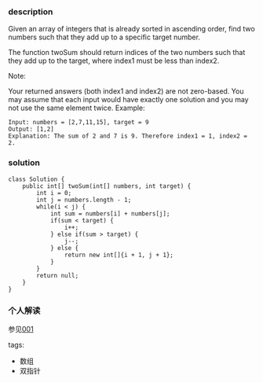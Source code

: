### description
Given an array of integers that is already sorted in ascending order, find two numbers such that they add up to a specific target number.

The function twoSum should return indices of the two numbers such that they add up to the target, where index1 must be less than index2.

Note:

Your returned answers (both index1 and index2) are not zero-based.
You may assume that each input would have exactly one solution and you may not use the same element twice.
Example:

```
Input: numbers = [2,7,11,15], target = 9
Output: [1,2]
Explanation: The sum of 2 and 7 is 9. Therefore index1 = 1, index2 = 2.
```

### solution
```
class Solution {
    public int[] twoSum(int[] numbers, int target) {
        int i = 0;
        int j = numbers.length - 1;
        while(i < j) {
            int sum = numbers[i] + numbers[j];
            if(sum < target) {
                i++;
            } else if(sum > target) {
                j--;
            } else {
                return new int[]{i + 1, j + 1};
            }
        }
        return null;
    }
}
```

### 个人解读
参见[001](../001_Two%20Sum.md)

tags:
  - 数组
  - 双指针
